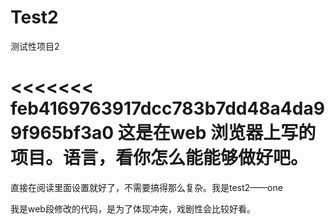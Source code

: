 # Test2
测试性项目2

<<<<<<< feb4169763917dcc783b7dd48a4da99f965bf3a0
这是在web 浏览器上写的项目。语言，看你怎么能能够做好吧。
=======
直接在阅读里面设置就好了，不需要搞得那么复杂。我是test2——one

我是web段修改的代码，是为了体现冲突，戏剧性会比较好看。
